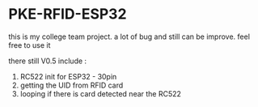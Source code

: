 # PKE-RFID-ESP32
this is my college team project. a lot of bug and still can be improve. feel free to use it

there still V0.5
include :
1. RC522 init for ESP32 - 30pin
2. getting the UID from RFID card
3. looping if there is card detected near the RC522
